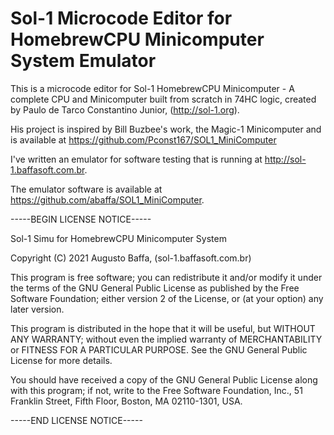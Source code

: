 # Sol-1 Microcode Editor for HomebrewCPU Minicomputer System Emulator

This is a microcode editor for Sol-1 HomebrewCPU Minicomputer - A complete CPU and Minicomputer built from scratch in 74HC logic, 
created by Paulo de Tarco Constantino Junior, (http://sol-1.org).

His project is inspired by Bill Buzbee's work, the Magic-1 Minicomputer and is available at https://github.com/Pconst167/SOL1_MiniComputer

I've written an emulator for software testing that is running at http://sol-1.baffasoft.com.br.

The emulator software is available at https://github.com/abaffa/SOL1_MiniComputer.

-----BEGIN LICENSE NOTICE----- 

Sol-1 Simu for HomebrewCPU Minicomputer System

Copyright (C) 2021  Augusto Baffa, (sol-1.baffasoft.com.br)

This program is free software; you can redistribute it and/or
modify it under the terms of the GNU General Public License
as published by the Free Software Foundation; either version 2
of the License, or (at your option) any later version.

This program is distributed in the hope that it will be useful,
but WITHOUT ANY WARRANTY; without even the implied warranty of
MERCHANTABILITY or FITNESS FOR A PARTICULAR PURPOSE.  See the
GNU General Public License for more details.

You should have received a copy of the GNU General Public License
along with this program; if not, write to the Free Software
Foundation, Inc., 51 Franklin Street, Fifth Floor, Boston, MA  02110-1301, USA.

-----END LICENSE NOTICE----- 
